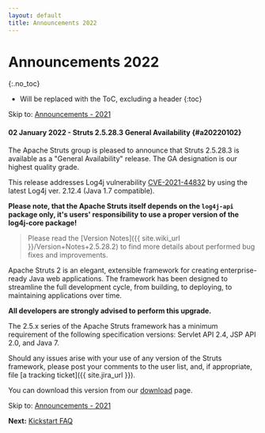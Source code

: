 ```yaml
---
layout: default
title: Announcements 2022
---
```


# Announcements 2022
{:.no_toc}

* Will be replaced with the ToC, excluding a header
{:toc}

<p class="pull-right">
  Skip to: <a href="announce-2021">Announcements - 2021</a>
</p>

#### 02 January 2022 - Struts 2.5.28.3 General Availability {#a20220102}

The Apache Struts group is pleased to announce that Struts 2.5.28.3 is available as a "General Availability"
release. The GA designation is our highest quality grade.

This release addresses Log4j vulnerability [CVE-2021-44832](https://logging.apache.org/log4j/2.x/security.html#CVE-2021-44832)
by using the latest Log4j ver. 2.12.4 (Java 1.7 compatible).

**Please note, that the Apache Struts itself depends on the `log4j-api` package only, it's users' responsibility 
to use a proper version of the log4j-core package!**

> Please read the [Version Notes]({{ site.wiki_url }}/Version+Notes+2.5.28.2) to find more details about performed
> bug fixes and improvements.

Apache Struts 2 is an elegant, extensible framework for creating enterprise-ready Java web applications.
The framework has been designed to streamline the full development cycle, from building, to deploying,
to maintaining applications over time.

**All developers are strongly advised to perform this upgrade.**

The 2.5.x series of the Apache Struts framework has a minimum requirement of the following specification versions:
Servlet API 2.4, JSP API 2.0, and Java 7.

Should any issues arise with your use of any version of the Struts framework, please post your comments to the user list,
and, if appropriate, file [a tracking ticket]({{ site.jira_url }}).

You can download this version from our [download](download.cgi#struts-ga) page.

<p class="pull-right">
  Skip to: <a href="announce-2021.html">Announcements - 2021</a>
</p>

<p class="pull-left">
  <strong>Next:</strong>
  <a href="kickstart.html">Kickstart FAQ</a>
</p>
